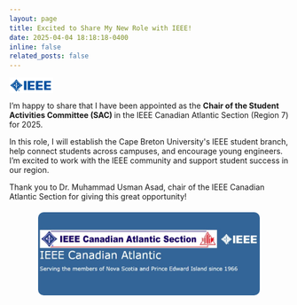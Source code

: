 ```yaml
---
layout: page
title: Excited to Share My New Role with IEEE!
date: 2025-04-04 18:18:18-0400
inline: false
related_posts: false
---
```

<p>
  <img src="/assets/img/Ieee_blue.jpg"
       alt="IEEE Logo"
       style="height: 28px; vertical-align: middle; margin-right: 8px;" />

I’m happy to share that I have been appointed as the <strong> Chair of the Student Activities Committee (SAC) </strong> in the IEEE Canadian Atlantic Section (Region 7) for 2025.

In this role, I will establish the Cape Breton University's IEEE student branch, help connect students across campuses, and encourage young engineers. I’m excited to work with the IEEE community and support student success in our region.
</p>
<p>
Thank you to Dr. Muhammad Usman Asad, chair of the IEEE Canadian Atlantic Section for giving this great opportunity!
</p>

<div style="text-align: center; margin-top: 20px;">
  <img src="/assets/img/ieee atlantic.jpg"
       alt="IEEE Canadian Atlantic Section Logo"
       style="max-width: 400px; height: auto; border-radius: 10px;" />
</div>
